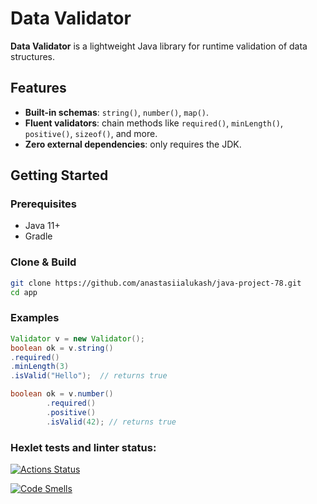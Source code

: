 # Data Validator

**Data Validator** is a lightweight Java library for runtime validation of data structures.


## Features

- **Built-in schemas**: `string()`, `number()`, `map()`.
- **Fluent validators**: chain methods like `required()`, `minLength()`, `positive()`, `sizeof()`, and more.
- **Zero external dependencies**: only requires the JDK.

## Getting Started

### Prerequisites

- Java 11+
- Gradle

### Clone & Build

```bash
git clone https://github.com/anastasiialukash/java-project-78.git
cd app
```

### Examples
```java
Validator v = new Validator();
boolean ok = v.string()
.required()
.minLength(3)
.isValid("Hello");  // returns true

boolean ok = v.number()
        .required()
        .positive()
        .isValid(42); // returns true

```
###

### Hexlet tests and linter status:
[![Actions Status](https://github.com/anastasiialukash/java-project-78/actions/workflows/hexlet-check.yml/badge.svg)](https://github.com/anastasiialukash/java-project-78/actions)

[![Code Smells](https://sonarcloud.io/api/project_badges/measure?project=anastasiialukash_java-project-78&metric=code_smells)](https://sonarcloud.io/summary/new_code?id=anastasiialukash_java-project-78)